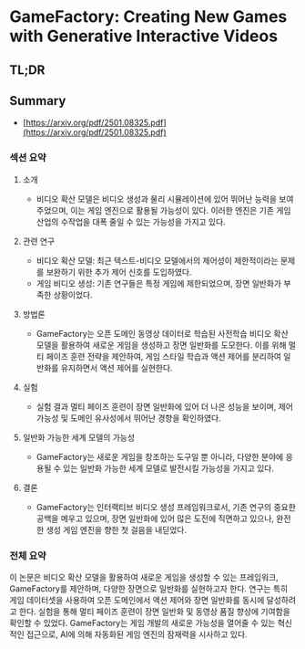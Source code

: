 # GameFactory: Creating New Games with Generative Interactive Videos
## TL;DR
## Summary
- [https://arxiv.org/pdf/2501.08325.pdf](https://arxiv.org/pdf/2501.08325.pdf)

### 섹션 요약

1. 소개  
   - 비디오 확산 모델은 비디오 생성과 물리 시뮬레이션에 있어 뛰어난 능력을 보여주었으며, 이는 게임 엔진으로 활용될 가능성이 있다. 이러한 엔진은 기존 게임 산업의 수작업을 대폭 줄일 수 있는 가능성을 가지고 있다.

2. 관련 연구  
   - 비디오 확산 모델: 최근 텍스트-비디오 모델에서의 제어성이 제한적이라는 문제를 보완하기 위한 추가 제어 신호를 도입하였다.  
   - 게임 비디오 생성: 기존 연구들은 특정 게임에 제한되었으며, 장면 일반화가 부족한 상황이었다.

3. 방법론  
   - GameFactory는 오픈 도메인 동영상 데이터로 학습된 사전학습 비디오 확산 모델을 활용하여 새로운 게임을 생성하고 장면 일반화를 도모한다. 이를 위해 멀티 페이즈 훈련 전략을 제안하여, 게임 스타일 학습과 액션 제어를 분리하여 일반화를 유지하면서 액션 제어를 실현한다.

4. 실험  
   - 실험 결과 멀티 페이즈 훈련이 장면 일반화에 있어 더 나은 성능을 보이며, 제어 가능성 및 도메인 유사성에서 뛰어난 경향을 확인하였다.

5. 일반화 가능한 세계 모델의 가능성  
   - GameFactory는 새로운 게임을 창조하는 도구일 뿐 아니라, 다양한 분야에 응용될 수 있는 일반화 가능한 세계 모델로 발전시킬 가능성을 가지고 있다.

6. 결론  
   - GameFactory는 인터랙티브 비디오 생성 프레임워크로서, 기존 연구의 중요한 공백을 메우고 있으며, 장면 일반화에 있어 많은 도전에 직면하고 있으나, 완전한 생성 게임 엔진을 향한 첫 걸음을 내딛었다.

### 전체 요약

이 논문은 비디오 확산 모델을 활용하여 새로운 게임을 생성할 수 있는 프레임워크, GameFactory를 제안하며, 다양한 장면으로 일반화를 실현하고자 한다. 연구는 특히 게임 데이터셋을 사용하여 오픈 도메인에서 액션 제어와 장면 일반화를 동시에 달성하려고 한다. 실험을 통해 멀티 페이즈 훈련이 장면 일반화 및 동영상 품질 향상에 기여함을 확인할 수 있었다. GameFactory는 게임 개발의 새로운 가능성을 열어줄 수 있는 혁신적인 접근으로, AI에 의해 자동화된 게임 엔진의 잠재력을 시사하고 있다.
